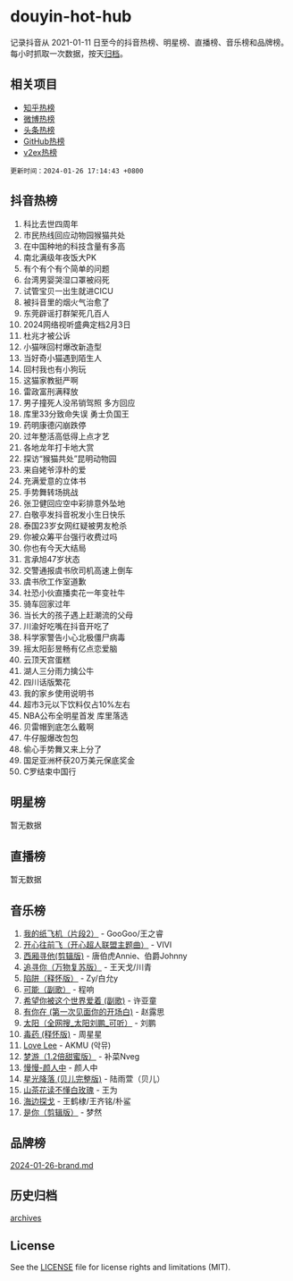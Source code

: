 # douyin-hot-hub

记录抖音从 2021-01-11 日至今的抖音热榜、明星榜、直播榜、音乐榜和品牌榜。每小时抓取一次数据，按天[归档](archives)。

## 相关项目

- [知乎热榜](https://github.com/lonnyzhang423/zhihu-hot-hub)
- [微博热榜](https://github.com/lonnyzhang423/weibo-hot-hub)
- [头条热榜](https://github.com/lonnyzhang423/toutiao-hot-hub)
- [GitHub热榜](https://github.com/lonnyzhang423/github-hot-hub)
- [v2ex热榜](https://github.com/lonnyzhang423/v2ex-hot-hub)


`更新时间：2024-01-26 17:14:43 +0800`

## 抖音热榜

1. 科比去世四周年
1. 市民热线回应动物园猴猫共处
1. 在中国种地的科技含量有多高
1. 南北满级年夜饭大PK
1. 有个有个有个简单的问题
1. 台湾男婴哭湿口罩被闷死
1. 试管宝贝一出生就进CICU
1. 被抖音里的烟火气治愈了
1. 东莞辟谣打群架死几百人
1. 2024网络视听盛典定档2月3日
1. 杜兆才被公诉
1. 小猫咪回村爆改新造型
1. 当好奇小猫遇到陌生人
1. 回村我也有小狗玩
1. 这猫家教挺严啊
1. 雷政富刑满释放
1. 男子撞死人没吊销驾照 多方回应
1. 库里33分致命失误 勇士负国王
1. 药明康德闪崩跌停
1. 过年整活高低得上点才艺
1. 各地龙年打卡地大赏
1. 探访“猴猫共处”昆明动物园
1. 来自姥爷淳朴的爱
1. 充满爱意的立体书
1. 手势舞转场挑战
1. 张卫健回应空中彩排意外坠地
1. 白敬亭发抖音祝发小生日快乐
1. 泰国23岁女网红疑被男友枪杀
1. 你被众筹平台强行收费过吗
1. 你也有今天大结局
1. 言承旭47岁状态
1. 交警通报虞书欣司机高速上倒车
1. 虞书欣工作室道歉
1. 社恐小伙直播卖花一年变社牛
1. 骑车回家过年
1. 当长大的孩子遇上赶潮流的父母
1. 川渝好吃嘴在抖音开吃了
1. 科学家警告小心北极僵尸病毒
1. 摇太阳彭昱畅有亿点恋爱脑
1. 云顶天宫蛋糕
1. 湖人三分雨力擒公牛
1. 四川话版繁花
1. 我的家乡使用说明书
1. 超市3元以下饮料仅占10%左右
1. NBA公布全明星首发 库里落选
1. 贝雷帽到底怎么戴啊
1. 牛仔服爆改包包
1. 偷心手势舞又来上分了
1. 国足亚洲杯获20万美元保底奖金
1. C罗结束中国行

## 明星榜

暂无数据

## 直播榜

暂无数据

## 音乐榜

1. [我的纸飞机（片段2）](https://sf86-cdn-tos.douyinstatic.com/obj/tos-cn-ve-2774/oM2ZrKcg2CD5AeRB2gkeXOFB1IxAGJdZPazYHf) - GooGoo/王之睿
1. [开心往前飞（开心超人联盟主题曲）](https://sf86-cdn-tos.douyinstatic.com/obj/tos-cn-ve-2774/9d8fb7c82cf1421fb93a9fe925275e0a) - VIVI
1. [西厢寻他(剪辑版)](https://sf86-cdn-tos.douyinstatic.com/obj/tos-cn-ve-2774/oUsAVfAQKlRNxEv5qxvIB8o5qmIWUcXbzJKJhw) - 唐伯虎Annie、伯爵Johnny
1. [追寻你（万物复苏版）](https://sf86-cdn-tos.douyinstatic.com/obj/tos-cn-ve-2774/oYeAZJsbjIDit9APmBg8u6uDUQnHmoCf3gbo74) - 王天戈/川青
1. [陷阱（释怀版）](https://sf6-cdn-tos.douyinstatic.com/obj/tos-cn-ve-2774/oE8C21LeZrzKLDFfQYgMzx4GAIHageG5IzayY7) - Zy/白允y
1. [可能（副歌）](https://sf86-cdn-tos.douyinstatic.com/obj/tos-cn-ve-2774/cde1731888894259b333569393c2fb51) - 程响
1. [希望你被这个世界爱着 (副歌)](https://sf6-cdn-tos.douyinstatic.com/obj/tos-cn-ve-2774/oUHCmWQfZlE3QQBKBeD8rCFLpJzPgCpImhsxMt) - 许亚童
1. [有你在 (第一次见面你的开场白)](https://sf86-cdn-tos.douyinstatic.com/obj/tos-cn-ve-2774/oAthrQ3ClJBfI57uBoFEgNDYtNCZ0TSYQQfxQ0) - 赵露思
1. [太阳（全网搜_太阳刘鹏_可听）](https://sf3-cdn-tos.douyinstatic.com/obj/tos-cn-ve-2774/ogWbyIQnlBFImVbeDocRdCIYtBHlbJXgfZMvgz) - 刘鹏
1. [毒药 (释怀版)](https://sf86-cdn-tos.douyinstatic.com/obj/tos-cn-ve-2774/oYILMEAzspdZBIzy4frJNB8ZHPHWAhiwowd4Ad) - 周星星
1. [Love Lee](https://sf86-cdn-tos.douyinstatic.com/obj/tos-cn-ve-2774/o05GbkJGbCBTdDnMtB0fwOYgkeZp23vrWQDQBS) - AKMU (악뮤)
1. [梦游（1.2倍甜蜜版）](https://sf86-cdn-tos.douyinstatic.com/obj/tos-cn-ve-2774/o4gyAUm8hwufoEABmwVIiQtHsFuGzAEEWtNMzo) - 补菜Nveg
1. [慢慢-颜人中](https://sf6-cdn-tos.douyinstatic.com/obj/tos-cn-ve-2774/ocjHNfBXdBxQNC8ZGAeoLMFTUgtBg8bkExunDC) - 颜人中
1. [星光降落 (贝儿完整版)](https://sf3-cdn-tos.douyinstatic.com/obj/tos-cn-ve-2774/okwB9hAwyAtsFFkFBzAX1hOOfQuIoMNs0W2Mwr) - 陆雨萱（贝儿）
1. [山茶花读不懂白玫瑰](https://sf6-cdn-tos.douyinstatic.com/obj/tos-cn-ve-2774/osfn8B7DktrRHEPJgPCfDbw7QDQEkwC16BxZg9) - 王为
1. [海边探戈](https://sf86-cdn-tos.douyinstatic.com/obj/tos-cn-ve-2774/os9gE0VQCGqt6VQkZDyBBYvfSDY0QFe3vVmubn) - 王鹤棣/王齐铭/朴鲨
1. [是你（剪辑版）](https://sf3-cdn-tos.douyinstatic.com/obj/tos-cn-ve-2774/46019dae783c4c969944217fe1cfafc4) - 梦然

## 品牌榜

[2024-01-26-brand.md](archives/2024-01-26-brand.md)

## 历史归档

[archives](archives)

## License

See the [LICENSE](LICENSE) file for license rights and limitations (MIT).
